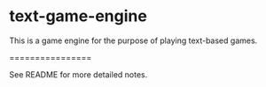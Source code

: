 text-game-engine
================

This is a game engine for the purpose of playing text-based games.

================

See README for more detailed notes.
